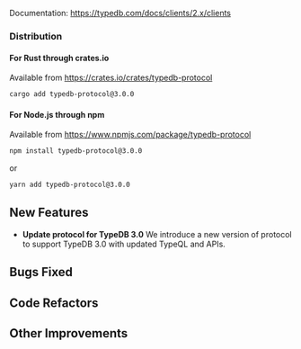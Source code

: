 Documentation: https://typedb.com/docs/clients/2.x/clients

### Distribution

#### For Rust through crates.io

Available from https://crates.io/crates/typedb-protocol

```sh
cargo add typedb-protocol@3.0.0
```

#### For Node.js through npm

Available from https://www.npmjs.com/package/typedb-protocol

```sh
npm install typedb-protocol@3.0.0
```
or
```sh
yarn add typedb-protocol@3.0.0
```


## New Features
- **Update protocol for TypeDB 3.0**
  We introduce a new version of protocol to support TypeDB 3.0 with updated TypeQL and APIs.

  
## Bugs Fixed


## Code Refactors


## Other Improvements

    

